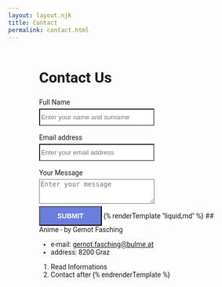 ```yaml
---
layout: layout.njk
title: Contact
permalink: contact.html
---
```


<div style="max-width: fit-content; margin-left: auto; margin-right: auto;font-family: Roboto; border-radius: 5px; padding: 1px 30px; width: 75%;">
   <h2 style="font-size:30px">Contact Us</h2>
      <div>
         <label>Full Name</label>
         <div>
            <input style="margin-top: 5px; background-color: #fff; height:35px; width:235px;" type="text" name="first_name" placeholder="Enter your name and surname" required="required">
         </div>
      </div>
      <br>
      <div>
         <label>Email address</label>
         <div>
            <input style="margin-top: 5px;background-color: #fff; height:35px; width:235px;" type="email" name="email" placeholder="Enter your email address" required="required">
         </div>
      </div>
      <br>
      <div>
         <label>Your Message</label>
         <div>
            <textarea style="margin-top: 5px;background-color: #fff; height:50px; width:235px;" type="text" name="message" placeholder="Enter your message" required="required"></textarea>
         </div>
      </div>
      <input type="hidden" name="utf8" value="✓">
      <button style="font-size:14px; background-color:#6b7ddf; color:#fff; font-weight:bold; padding:10px 35px; margin: 5px 0 0 0;" type="submit">SUBMIT</button>
{% renderTemplate "liquid,md" %}
## Anime - by Gernot Fasching

* e-mail: gernot.fasching@bulme.at
* address: 8200 Graz
1. Read Informations
1. Contact after
    {% endrenderTemplate %}
</div>
